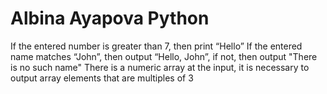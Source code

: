 # Albina Ayapova Python
If the entered number is greater than 7, then print “Hello”
If the entered name matches “John”, then output “Hello, John”, if not, then output "There is no such name"
There is a numeric array at the input, it is necessary to output array elements that are multiples of 3
